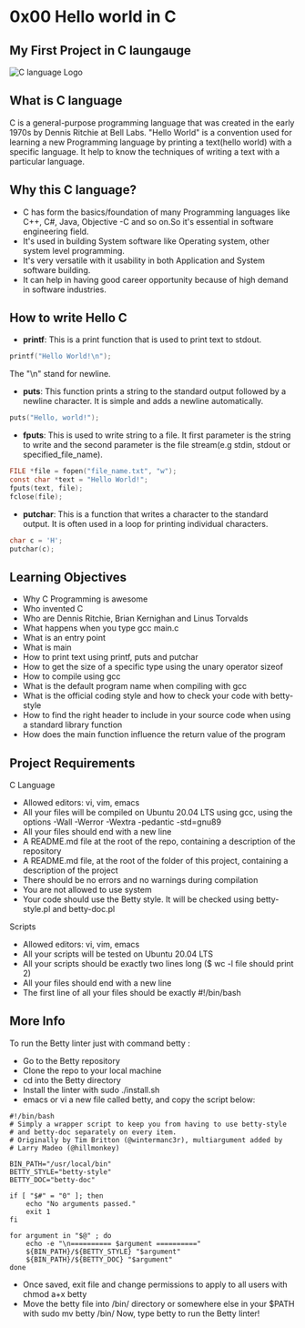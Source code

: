 # 0x00 Hello world in C
## My First Project in C laungauge

![C language Logo](https://i.ytimg.com/vi/r1qm2fz-bjs/maxresdefault.jpg)

## What is C language
C is a general-purpose programming language that was created in the early 1970s by Dennis Ritchie at Bell Labs. "Hello World" is a convention used for learning a new Programming language by printing a text(hello world) with a specific language. It help to know the techniques of writing a text with a particular language.

## Why this C language?
- C has form the basics/foundation of many Programming languages like C++, C#, Java, Objective -C and so on.So it's essential in software engineering field.
- It's used in building System software like Operating system, other system level programming.
- It's very versatile with it usability in both Application and System software building.
- It can help in having good career opportunity because of high demand in software industries.

## How to write Hello C
- **printf**: This is a print function that is used to print text to stdout. 
```C
printf("Hello World!\n");
```
The "\n" stand for newline.

- **puts**: This function prints a string to the standard output followed by a newline character. It is simple and adds a newline automatically.

```C
puts("Hello, world!");
```

- **fputs**: This is used to write string to a file. It first parameter is the string to write and the second parameter is the file stream(e.g stdin, stdout or specified_file_name).

```C
FILE *file = fopen("file_name.txt", "w");
const char *text = "Hello World!";
fputs(text, file);
fclose(file);
```
- **putchar**: This is a function that writes a character to the standard output. It is often used in a loop for printing individual characters.

```C
char c = 'H';
putchar(c);
```

##  Learning Objectives 
- Why C Programming is awesome
- Who invented C
- Who are Dennis Ritchie, Brian Kernighan and Linus Torvalds
- What happens when you type gcc main.c
- What is an entry point
- What is main
- How to print text using printf, puts and putchar
- How to get the size of a specific type using the unary operator sizeof
- How to compile using gcc
- What is the default program name when compiling with gcc
- What is the official coding style and how to check your code with betty-style
- How to find the right header to include in your source code when using a standard library function
- How does the main function influence the return value of the program

## Project Requirements
C Language
- Allowed editors: vi, vim, emacs
- All your files will be compiled on Ubuntu 20.04 LTS using gcc, using the options -Wall -Werror -Wextra -pedantic -std=gnu89
- All your files should end with a new line
- A README.md file at the root of the repo, containing a description of the repository
- A README.md file, at the root of the folder of this project, containing a description of the project
- There should be no errors and no warnings during compilation
- You are not allowed to use system
- Your code should use the Betty style. It will be checked using betty-style.pl and betty-doc.pl

 
Scripts
- Allowed editors: vi, vim, emacs
- All your scripts will be tested on Ubuntu 20.04 LTS
- All your scripts should be exactly two lines long ($ wc -l file should print 2)
- All your files should end with a new line
- The first line of all your files should be exactly #!/bin/bash
## More Info
To run the Betty linter just with command betty <filename>:
- Go to the Betty repository
- Clone the repo to your local machine
- cd into the Betty directory
- Install the linter with sudo ./install.sh
- emacs or vi a new file called betty, and copy the script below:
```script
#!/bin/bash
# Simply a wrapper script to keep you from having to use betty-style
# and betty-doc separately on every item.
# Originally by Tim Britton (@wintermanc3r), multiargument added by
# Larry Madeo (@hillmonkey)

BIN_PATH="/usr/local/bin"
BETTY_STYLE="betty-style"
BETTY_DOC="betty-doc"

if [ "$#" = "0" ]; then
    echo "No arguments passed."
    exit 1
fi

for argument in "$@" ; do
    echo -e "\n========== $argument =========="
    ${BIN_PATH}/${BETTY_STYLE} "$argument"
    ${BIN_PATH}/${BETTY_DOC} "$argument"
done
```
- Once saved, exit file and change permissions to apply to all users with chmod a+x betty
- Move the betty file into /bin/ directory or somewhere else in your $PATH with sudo mv betty /bin/
Now, type betty <filename> to run the Betty linter!
